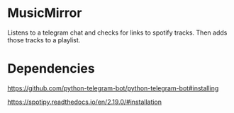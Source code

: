 # MusicMirror
Listens to a telegram chat and checks for links to spotify tracks. Then adds those tracks to a playlist.

# Dependencies
https://github.com/python-telegram-bot/python-telegram-bot#installing

https://spotipy.readthedocs.io/en/2.19.0/#installation
